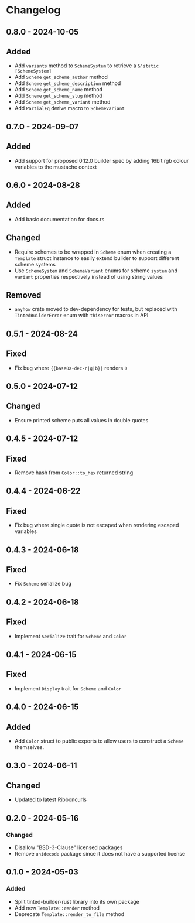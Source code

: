# Changelog

## 0.8.0 - 2024-10-05

## Added

- Add `variants` method to `SchemeSystem` to retrieve a
  `&'static [SchemeSystem]`
- Add `Scheme` `get_scheme_author` method
- Add `Scheme` `get_scheme_description` method
- Add `Scheme` `get_scheme_name` method
- Add `Scheme` `get_scheme_slug` method
- Add `Scheme` `get_scheme_variant` method
- Add `PartialEq` derive macro to `SchemeVariant`

## 0.7.0 - 2024-09-07

## Added

- Add support for proposed 0.12.0 builder spec by adding 16bit rgb
  colour variables to the mustache context

## 0.6.0 - 2024-08-28

## Added

- Add basic documentation for docs.rs

## Changed

- Require schemes to be wrapped in `Scheme` enum when creating a
  `Template` struct instance to easily extend builder to support
  different scheme systems
- Use `SchemeSystem` and `SchemeVariant` enums for scheme `system` and
  `variant` properties respectively instead of using string values

## Removed

- `anyhow` crate moved to dev-dependency for tests, but replaced with
  `TintedBuilderError` enum with `thiserror` macros in API

## 0.5.1 - 2024-08-24

## Fixed

- Fix bug where `{{base0X-dec-r|g|b}}` renders `0`

## 0.5.0 - 2024-07-12

## Changed

- Ensure printed scheme puts all values in double quotes

## 0.4.5 - 2024-07-12

## Fixed

- Remove hash from `Color::to_hex` returned string

## 0.4.4 - 2024-06-22

## Fixed

- Fix bug where single quote is not escaped when rendering escaped
  variables

## 0.4.3 - 2024-06-18

## Fixed

- Fix `Scheme` serialize bug

## 0.4.2 - 2024-06-18

## Fixed

- Implement `Serialize` trait for `Scheme` and `Color`

## 0.4.1 - 2024-06-15

## Fixed

- Implement `Display` trait for `Scheme` and `Color`

## 0.4.0 - 2024-06-15

## Added

- Add `Color` struct to public exports to allow users to construct a
  `Scheme` themselves.

## 0.3.0 - 2024-06-11

## Changed

- Updated to latest Ribboncurls

## 0.2.0 - 2024-05-16

### Changed

- Disallow "BSD-3-Clause" licensed packages
- Remove `unidecode` package since it does not have a supported license

## 0.1.0 - 2024-05-03

### Added

- Split tinted-builder-rust library into its own package
- Add new `Template::render` method
- Deprecate `Template::render_to_file` method
